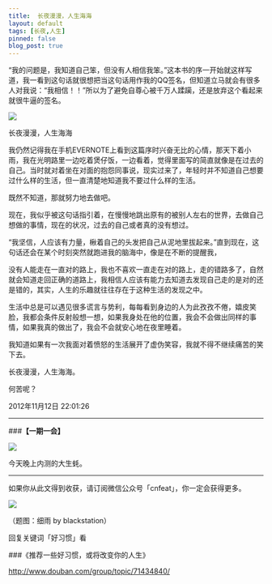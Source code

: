 ```yaml
---
title:  长夜漫漫，人生海海
layout: default
tags: [长夜,人生]
pinned: false
blog_post: true
---
```


“我的问题是，我知道自己笨，但没有人相信我笨。”这本书的序一开始就这样写道，我一看到这句话就很想把当这句话用作我的QQ签名，但知道立马就会有很多人对我说：“我相信！！”所以为了避免自尊心被千万人蹂躏，还是放弃这个看起来就很牛逼的签名。

![](http://cnfeat.qiniudn.com/617ccc0cgce4ce306b2b2&690.jpg)

 长夜漫漫，人生海海

我仍然记得我在手机EVERNOTE上看到这篇序时兴奋无比的心情，那天下着小雨，我在光明路里一边吃着煲仔饭，一边看着，觉得里面写的简直就像是在过去的自己。当时就对着坐在对面的抱怨同事说，现实过来了，年轻时并不知道自己想要过什么样的生活，但一直清楚地知道我不要过什么样的生活。
 
既然不知道，那就努力地去做吧。
 
现在，我似乎被这句话指引着，在慢慢地跳出原有的被别人左右的世界，去做自己想做的事情，现在的状况，过去的自己或者真的没有想过。
 
“我坚信，人应该有力量，楸着自己的头发把自己从泥地里拔起来。”直到现在，这句话还会在某个时刻突然就跑进我的脑海中，像是在不断的提醒我，
 
没有人能走在一直对的路上，我也不喜欢一直走在对的路上，走的错路多了，自然就会知道走回正确的道路上，我相信人应该有能力去知道去发现自己走的是对的还是错的，其实，人生的乐趣就往往存在于这种生活的发现之中。
 
生活中总是可以遇见很多谎言与势利，每每看到身边的人为此孜孜不倦，嬉皮笑脸，我都会条件反射般想一想，如果我身处在他的位置，我会不会做出同样的事情，如果我真的做出了，我会不会就安心地在夜里睡着。
 
我知道如果有一次我面对着愤怒的生活展开了虚伪笑容，我就不得不继续痛苦的笑下去。
 
长夜漫漫，人生海海。
 
何苦呢？
 
2012年11月12日 22:01:26



---

###**【一期一会】**

![](http://cnfeat.qiniudn.com/DSC05730.JPG)

今天晚上内测的大生蚝。

----

如果你从此文得到收获，请订阅微信公众号「cnfeat」，你一定会获得更多。

![](http://7d9mjz.com1.z0.glb.clouddn.com/2014-12-15.jpg)

（题图：细雨 by blackstation）

回复关键词「好习惯」看

###《推荐一些好习惯，或将改变你的人生》

http://www.douban.com/group/topic/71434840/
